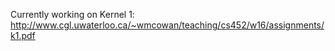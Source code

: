 Currently working on Kernel 1: http://www.cgl.uwaterloo.ca/~wmcowan/teaching/cs452/w16/assignments/k1.pdf
